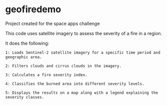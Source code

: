 # geofiredemo
Project created for the space apps challenge

This code uses satellite imagery to assess the severity of a fire in a region. 

It does the following:

    1: Loads Sentinel-2 satellite imagery for a specific time period and geographic area.

    2: Filters clouds and cirrus clouds in the imagery.

    3: Calculates a fire severity index.

    4: Classifies the burned area into different severity levels.

    5: Displays the results on a map along with a legend explaining the severity classes.

